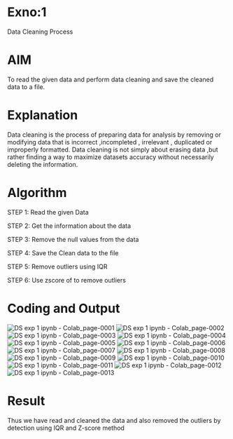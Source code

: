 # Exno:1
Data Cleaning Process

# AIM
To read the given data and perform data cleaning and save the cleaned data to a file.

# Explanation
Data cleaning is the process of preparing data for analysis by removing or modifying data that is incorrect ,incompleted , irrelevant , duplicated or improperly formatted. Data cleaning is not simply about erasing data ,but rather finding a way to maximize datasets accuracy without necessarily deleting the information.

# Algorithm
STEP 1: Read the given Data

STEP 2: Get the information about the data

STEP 3: Remove the null values from the data

STEP 4: Save the Clean data to the file

STEP 5: Remove outliers using IQR

STEP 6: Use zscore of to remove outliers

# Coding and Output
![DS exp 1 ipynb - Colab_page-0001](https://github.com/user-attachments/assets/7dc525b6-1884-4b08-9e26-df27892b22e8)
![DS exp 1 ipynb - Colab_page-0002](https://github.com/user-attachments/assets/dc53847d-10d9-4c93-b996-6431a05e69ff)
![DS exp 1 ipynb - Colab_page-0003](https://github.com/user-attachments/assets/de815bbe-e764-4a43-9192-2b6832ca0701)
![DS exp 1 ipynb - Colab_page-0004](https://github.com/user-attachments/assets/52e69cc5-e348-431a-82d0-9f629ec16da8)
![DS exp 1 ipynb - Colab_page-0005](https://github.com/user-attachments/assets/b271fdc8-c515-445f-bed8-020dd3cc35da)
![DS exp 1 ipynb - Colab_page-0006](https://github.com/user-attachments/assets/9bbccd8f-ed7a-4999-ae0f-83f69df8e255)
![DS exp 1 ipynb - Colab_page-0007](https://github.com/user-attachments/assets/6f948931-7ada-4676-84b6-9ce753835d85)
![DS exp 1 ipynb - Colab_page-0008](https://github.com/user-attachments/assets/535dcc4a-34c8-48f6-b72b-2dc28833283a)
![DS exp 1 ipynb - Colab_page-0009](https://github.com/user-attachments/assets/98cd82a5-0913-4008-b002-26f70ed764ce)
![DS exp 1 ipynb - Colab_page-0010](https://github.com/user-attachments/assets/03c9255c-6899-4f62-a45a-1ffa451af69e)
![DS exp 1 ipynb - Colab_page-0011](https://github.com/user-attachments/assets/b303d048-1c32-44d6-9094-a97ec8c375b0)
![DS exp 1 ipynb - Colab_page-0012](https://github.com/user-attachments/assets/aa8e0f48-a04d-4837-ad29-e4194f41bace)
![DS exp 1 ipynb - Colab_page-0013](https://github.com/user-attachments/assets/12c2ba68-e969-43f3-9e10-71b77d401718)





# Result
Thus we have read and cleaned the data and also removed the outliers by detection using IQR and Z-score method
